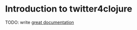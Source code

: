 # Introduction to twitter4clojure

TODO: write [great documentation](http://jacobian.org/writing/what-to-write/)
